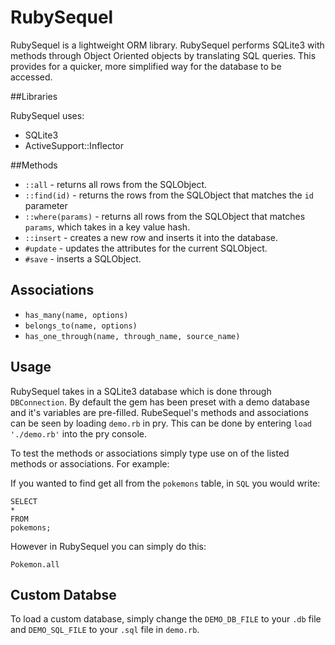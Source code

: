 # RubySequel
RubySequel is a lightweight ORM library.  RubySequel performs SQLite3 with methods through Object Oriented objects by translating SQL queries.  This provides for a quicker, more simplified way for the database to be accessed.

##Libraries

RubySequel uses:
* SQLite3
* ActiveSupport::Inflector

##Methods

* `::all` - returns all rows from the SQLObject.
* `::find(id)` - returns the rows from the SQLObject that matches the `id` parameter
* `::where(params)` - returns all rows from the SQLObject that matches `params`, which takes in a key value hash.
* `::insert` - creates a new row and inserts it into the database.
* `#update` - updates the attributes for the current SQLObject.
* `#save` - inserts a SQLObject.

## Associations

* `has_many(name, options)`
* `belongs_to(name, options)`
* `has_one_through(name, through_name, source_name)`

## Usage

RubySequel takes in a SQLite3 database which is done through `DBConnection`.  By default the gem has been preset with a demo database and it's variables are pre-filled.  RubeSequel's methods and associations can be seen by loading `demo.rb` in pry.  This can be done by entering `load './demo.rb'` into the pry console.

To test the methods or associations simply type use on of the listed methods or associations.  For example:

If you wanted to find get all from the `pokemons` table, in `SQL` you would write:

```
SELECT
*
FROM
pokemons;
```

However in RubySequel you can simply do this:

`Pokemon.all`

## Custom Databse

To load a custom database, simply change the `DEMO_DB_FILE` to your `.db` file and `DEMO_SQL_FILE` to your `.sql` file in `demo.rb`.  
